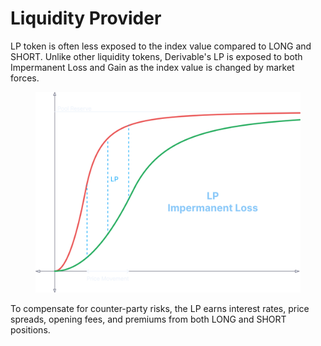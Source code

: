 # Liquidity Provider

LP token is often less exposed to the index value compared to LONG and SHORT. Unlike other liquidity tokens, Derivable's LP is exposed to both Impermanent Loss and Gain as the index value is changed by market forces.

<figure><img src="../.gitbook/assets/image (7).png" alt=""><figcaption></figcaption></figure>

To compensate for counter-party risks, the LP earns interest rates, price spreads, opening fees, and premiums from both LONG and SHORT positions.
